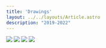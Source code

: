 ```yaml
---
title: 'Drawings'
layout: ../../layouts/Article.astro
description: "2019-2022"
---
```

<div class="flex flex-col space-y-6">
  <img src="/assets/drawings/1.jpg">
  <img src="/assets/drawings/2.jpg">
  <img src="/assets/drawings/3.jpg">
  <img src="/assets/drawings/flower.jpg">
</div>